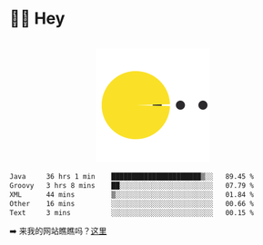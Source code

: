 
# 👋🏻 Hey
<div align="center">
	<br>
	<img src="https://raw.githubusercontent.com/Aniket965/Aniket965/master/pacman.svg?sanitize=true" width="200" height="200">
	<br>
</div>

<!--START_SECTION:waka-->
```text
Java     36 hrs 1 min    ██████████████████████▒░░   89.45 % 
Groovy   3 hrs 8 mins    ██░░░░░░░░░░░░░░░░░░░░░░░   07.79 % 
XML      44 mins         ▒░░░░░░░░░░░░░░░░░░░░░░░░   01.84 % 
Other    16 mins         ░░░░░░░░░░░░░░░░░░░░░░░░░   00.66 % 
Text     3 mins          ░░░░░░░░░░░░░░░░░░░░░░░░░   00.15 % 
```
<!--END_SECTION:waka-->

 ➡️  来我的网站瞧瞧吗？[这里](https://www.shaolongfei.com)
